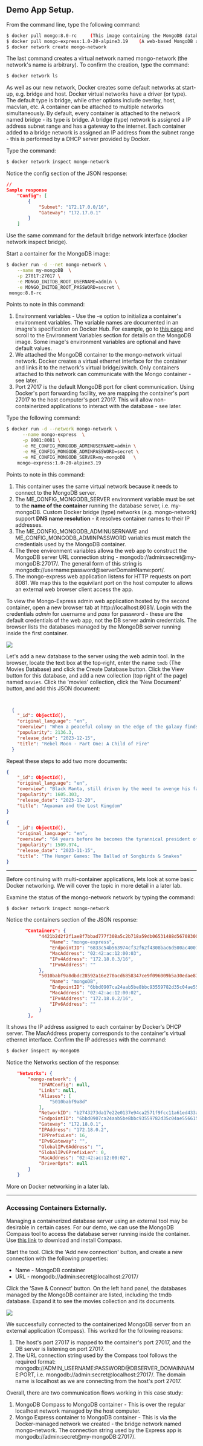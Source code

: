 ## Demo App Setup.

From the command line, type the following command:
~~~bash
$ docker pull mongo:8.0-rc     (This image containing the MongoDB database server)
$ docker pull mongo-express:1.0-20-alpine3.19    (A web-based MongoDB admin application)
$ docker network create mongo-network
~~~
The last command creates a virtual network named mongo-network (the network's name is arbitrary). To confirm the creation, type the command:
~~~bash
$ docker network ls
~~~
As well as our new network, Docker creates some default networks at start-up, e.g. bridge and host. Docker virtual networks have a driver (or type). The default type is bridge,  while other options include overlay, host, macvlan, etc. A container can be attached to multiple networks simultaneously. By default, every container is attached to the network named bridge - its type is bridge. A bridge (type) network is assigned a IP address subnet range and has a gateway to the internet. Each container added to a bridge network is assigned an IP address from the subnet range - this is performed by a DHCP server provided by Docker. 

Type the command:
~~~bash
$ docker network inspect mongo-network
~~~
Notice the config section of the JSON response:
~~~json
// 
Sample response
    "Config": [
        {
            "Subnet": "172.17.0.0/16",
            "Gateway": "172.17.0.1"
        }
    ]
~~~
Use the same command for the default bridge network interface (docker network inspect bridge).

Start a container for the MongoDB image:
~~~bash
$ docker run -d --net mongo-network \
    --name my-mongoDB  \
    -p 27017:27017 \
    -e MONGO_INITDB_ROOT_USERNAME=admin \
    -e MONGO_INITDB_ROOT_PASSWORD=secret \
 mongo:8.0-rc
~~~
Points to note in this command:
1. Environment variables - Use the -e option to initializa a container's environment variables. The variable names are documented in an imagre's specification on Docker Hub. For example, go to [this page][mongov] and scroll to the Environment Variables section for details on the MongoDB image. Some image's environment variables are optional and have default values.
1. We attached the MongoDB container to the mongo-network virtual network. Docker creates a virtual ethernet interface for the container and links it to the network's virtual bridge/switch. Only containers attached to this network can communicate with the Mongo container - see later.
1. Port 27017 is the default MongoDB port for client communication. Using Docker's port forwarding facility, we are mapping the container's port 27017 to the host computer's port 27017. This will allow non-containerized applications to interact with the database - see later.

Type the following command:
~~~bash
$ docker run -d --network mongo-network \
      --name mongo-express  \
      -p 8081:8081 \
      -e ME_CONFIG_MONGODB_ADMINUSERNAME=admin \
      -e ME_CONFIG_MONGODB_ADMINPASSWORD=secret \
      -e ME_CONFIG_MONGODB_SERVER=my-mongoDB   \
    mongo-express:1.0-20-alpine3.19
~~~

Points to note in this command:

1. This container uses the same virtual network because it needs to connect to the MongoDB server.
1. The ME_CONFIG_MONGODB_SERVER environment variable must be set to the __name of the container__ running the database server, i.e. my-mongoDB. Custom Docker bridge (type) networks (e.g. mongo-network) support __DNS name resolution__ - it resolves container names to their IP addresses. 
1. The ME_CONFIG_MONGODB_ADMINUSERNAME and ME_CONFIG_MONGODB_ADMINPASSWORD variables must match the credentials used by the MongoDB container. 
1. The three environment variables allowa the web app to construct the MongoDB server URL connection string - mongodb://admin:secret@my-mongoDB:27017/. The general form of this string is mongodb://username:password@serverDomainName:port/.
1. The mongo-express web application listens for HTTP requests on port 8081. We map this to the equivilant port on the host computer to allows an external web browser client access the app.

To view the Mongo-Express admin web application hosted by the second container, open a new browser tab at http://localhost:8081/. Login with the credentials *admin* for username and *pass* for password - these are the default credentials of the web app, not the DB server admin credentials. The browser lists the databases managed by the MongoDB server running inside the first container. 

![][express]

Let's add a new database to the server using the web admin tool. In the browser, locate the text box at the top-right, enter the name `tmdb` (The Movies Database) and click the Create Database button. Click the View button for this database, and add a new collection (top right of the page) named `movies`. Click the 'movies' collection, click the 'New Document' button, and add this JSON document:
~~~json


  {
    "_id": ObjectId(),
    "original_language": "en",
    "overview": "When a peaceful colony on the edge of the galaxy finds itself threatened by the armies of the tyrannical Regent Balisarius, they dispatch Kora, a young woman with a mysterious past, to seek out warriors from neighboring planets to help them take a stand.",
    "popularity": 2136.3,
    "release_date": "2023-12-15",
    "title": "Rebel Moon - Part One: A Child of Fire"
  }
~~~
Repeat these steps to add two more documents:
~~~json
{     
    "_id": ObjectId(),
    "original_language": "en",
    "overview": "Black Manta, still driven by the need to avenge his father's death and wielding the power of the mythic Black Trident, will stop at nothing to take Aquaman down once and for all. To defeat him, Aquaman must turn to his imprisoned brother Orm, the former King of Atlantis, to forge an unlikely alliance in order to save the world from irreversible destruction.",
    "popularity": 1605.303,
    "release_date": "2023-12-20",
    "title": "Aquaman and the Lost Kingdom"
}
~~~
~~~json
{     
    "_id": ObjectId(),
    "original_language": "en",
    "overview": "64 years before he becomes the tyrannical president of Panem, Coriolanus Snow sees a chance for a change in fortunes when he mentors Lucy Gray Baird, the female tribute from District 12.",
    "popularity": 1509.974,
    "release_date": "2023-11-15",
    "title": "The Hunger Games: The Ballad of Songbirds & Snakes"
}
~~~

------------------------------------

Before continuing with multi-container applications, lets look at some basic Docker networking. We will cover the topic in more detail in a later lab.

Examine the status of the mongo-network network by typing the command:
~~~bash
$ docker network inspect mongo-network
~~~
Notice the containers section of the JSON response:
~~~json
       "Containers": {
            "4421b2d2f2f1ae8f7bbad777f308a5c2b718a59db06531488d567083004a5ea5": {
                "Name": "mongo-express",
                "EndpointID": "6833c54b563974cf32f62f4308bac6d500ac40078cd4425384a3b5834a8c8d86",
                "MacAddress": "02:42:ac:12:00:03",
                "IPv4Address": "172.18.0.3/16",
                "IPv6Address": ""
            },
            "5010babf9a8dbdc28592a16e270acd6858347ce9f096009b5a30edae87bbc8a4": {
                "Name": "mongoDB",
                "EndpointID": "6bbd0907ca24aab5be8bbc93559782d35c04ae5566155d0116e4edd569061cd6",
                "MacAddress": "02:42:ac:12:00:02",
                "IPv4Address": "172.18.0.2/16",
                "IPv6Address": ""
            }
        },
~~~
It shows the IP address assigned to each container by Docker's DHCP server. The MacAddress property corresponds to the container's virtual ethernet interface. Confirm the IP addresses with the command:
~~~bash
$ docker inspect my-mongoDB
~~~
Notice the Networks section of the response:
~~~json
    "Networks": {
        "mongo-network": {
            "IPAMConfig": null,
            "Links": null,
            "Aliases": [
                "5010babf9a8d"
            ],
            "NetworkID": "b2743273da17e22e0137e94ca2571f9fcc11a61ed433a1714c734071fbe585d7",
            "EndpointID": "6bbd0907ca24aab5be8bbc93559782d35c04ae5566155d0116e4edd569061cd6",
            "Gateway": "172.18.0.1",
            "IPAddress": "172.18.0.2",
            "IPPrefixLen": 16,
            "IPv6Gateway": "",
            "GlobalIPv6Address": "",
            "GlobalIPv6PrefixLen": 0,
            "MacAddress": "02:42:ac:12:00:02",
            "DriverOpts": null
        }
    }
~~~
More on Docker networking in a later lab. 

------------------------------------------

### Accessing Containers Externally.

Managing a containerized database server using an external tool may be desirable in certain cases. For our demo, we can use the MongoDB Compass tool to access the database server running inside the container. Use [this link][compassd] to download and install Compass. 

Start the tool. Click the 'Add new connection' button, and create a new connection with the following properties:

+ Name - MongoDB container
+ URL - mongodb://admin:secret@localhost:27017/

Click the 'Save & Connect' button. On the left hand panel, the databases managed by the MongoDB container are listed, including the tmdb database. Expand it to see the movies collection and its documents. 

![][compass]

We successfully connected to the containerized MongoDB server from an external application (Compass). This worked for the following reasons:

1. The host's port 27017 is mapped to the container's port 27017, and the DB server is listening on port 27017.
1. The URL connection string used by the Compass tool follows the required format: mongodb://ADMIN_USERNAME:PASSWORD@DBSERVER_DOMAINNAME:PORT, i.e. mongodb://admin:secret@localhost:27017/. The domain name is localhost as we are connecting from the host's port 27017.

Overall, there are two communication flows working in this case study:

1. MongoDB Compass to MongoDB container - This is over the regular localhost network managed by the host computer. 
1. Mongo Express container to MongoDB container - This is via the Docker-managed network we created - the bridge network named mongo-network. The connection string used by the Express app is mongodb://admin:secret@my-mongoDB:27017/.


[compass]: ./img/compass.png
[express]: ./img/express.png
[mongov]: https://hub.docker.com/_/mongo
[compassd]: https://www.mongodb.com/docs/compass/install/?operating-system=linux&package-type=.deb